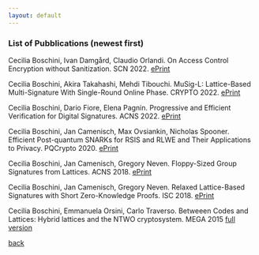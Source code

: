 ```yaml
---
layout: default
---
```


### List of Pubblications (newest first)

Cecilia Boschini, Ivan Damgård, Claudio Orlandi. On Access Control Encryption without Sanitization. SCN 2022. [ePrint](https://eprint.iacr.org/2022/854.pdf)

Cecilia Boschini, Akira Takahashi, Mehdi Tibouchi. MuSig-L: Lattice-Based Multi-Signature With Single-Round Online Phase. CRYPTO 2022. [ePrint]()

Cecilia Boschini, Dario Fiore, Elena Pagnin. Progressive and Efficient Verification for Digital Signatures. ACNS 2022. [ePrint](https://eprint.iacr.org/2021/832.pdf)

Cecilia Boschini, Jan Camenisch, Max Ovsiankin, Nicholas Spooner. Efficient Post-quantum SNARKs for RSIS and RLWE and Their Applications to Privacy. PQCrypto 2020. [ePrint](https://eprint.iacr.org/2020/1190.pdf)

Cecilia Boschini, Jan Camenisch, Gregory Neven. Floppy-Sized Group Signatures from Lattices. ACNS 2018. [ePrint](https://eprint.iacr.org/2018/453.pdf)

Cecilia Boschini, Jan Camenisch, Gregory Neven. Relaxed Lattice-Based Signatures with Short Zero-Knowledge Proofs. ISC 2018. [ePrint](https://eprint.iacr.org/2017/1123.pdf)

Cecilia Boschini, Emmanuela Orsini, Carlo Traverso. Betweeen Codes and Lattices: Hybrid lattices and the NTWO cryptosystem. MEGA 2015 [full version](https://cseao.github.io/papr/MEGA2015.pdf)

[back](./)

